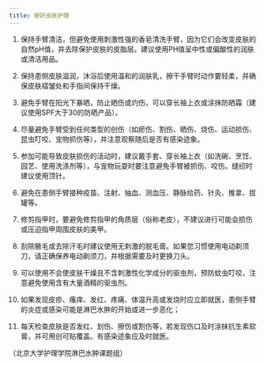 ```yaml
---
title: 做好皮肤护理
---
```


1.	保持手臂清洁，但避免使用刺激性强的香皂清洗手臂，因为它们会改变皮肤的自然pH值，并去除保护皮肤的皮脂层。建议使用PH值呈中性或偏酸性的润肤或清洁用品。
2.	保持患侧皮肤滋润，沐浴后使用温和的润肤乳，擦干手臂时动作要轻柔，并确保皮肤褶皱处和手指间保持干燥。
3.	避免手臂在阳光下暴晒，防止晒伤或灼伤，可以穿长袖上衣或涂抹防晒霜（建议使用SPF大于30的防晒产品）。
         
4.	尽量避免手臂受到任何类型的创伤（如瘀伤、割伤、晒伤、烧伤、运动损伤、昆虫叮咬、宠物抓伤等），并注意观察随后是否有感染迹象。
5.	参加可能导致皮肤损伤的活动时，建议戴手套、穿长袖上衣（如洗碗、烹饪、园艺、使用洗涤剂等），与宠物玩耍时要注意避免手臂被抓伤、咬伤。缝纫时建议使用顶针。
         
6.	避免在患侧手臂接种疫苗、注射、抽血、测血压、静脉给药、针灸、推拿、拔罐等。
7.	修剪指甲时，要避免修剪指甲的角质层（俗称老皮），不建议进行可能会损伤或压迫指甲周围皮肤的美甲。
8.	刮除腋毛或去除汗毛时建议使用无刺激的脱毛膏。如果您习惯使用电动剃须刀，请正确保养电动剃须刀，并根据需要及时更换刀头。
9.	可以使用不会使皮肤干燥且不含刺激性化学成分的驱虫剂，预防蚊虫叮咬，注意避免使用含有大量酒精的驱虫剂。
10.	如果发现皮疹、瘙痒、发红、疼痛、体温升高或发烧时应立即就医，患侧手臂的炎症或感染可能是淋巴水肿的开始或进一步恶化；
11.	每天检查皮肤是否发红、划伤、擦伤或割伤等，若发现伤口及时涂抹抗生素软膏，并可用创可贴覆盖。有感染迹象应及时就医。


（北京大学护理学院淋巴水肿课题组）

